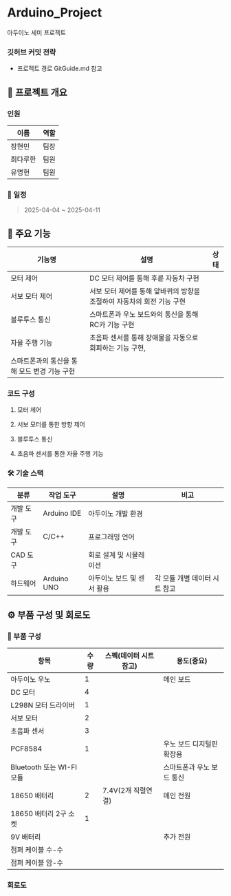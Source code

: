 # Arduino_Project
아두이노 세미 프로젝트

### 깃허브 커밋 전략
* 프로젝트 경로 GitGuide.md 참고

## 📌 프로젝트 개요

### 인원

| 이름 | 역할 |
| --- | --- |
| 장현민 | 팀장 |
| 최다루한 | 팀원 |
| 유명현 | 팀원 |

### 📅 일정

> 2025-04-04 ~ 2025-04-11

## 📌 주요 기능

| 기능명 | 설명 | 상태 |
| --- | --- | --- |
| 모터 제어 | DC 모터 제어를 통해 후륜 자동차 구현 |
| 서보 모터 제어 | 서보 모터 제어를 통해 앞바퀴의 방향을 조절하여 자동차의 회전 기능 구현 |
| 블루투스 통신 | 스마트폰과 우노 보드와의 통신을 통해 RC카 기능 구현 |
| 자율 주행 기능 | 초음파 센서를 통해 장애물을 자동으로 회피하는 기능 구현, 
스마트폰과의 통신을 통해 모드 변경 기능 구현 |

### 코드 구성

1. 모터 제어

2. 서보 모터를 통한 방향 제어

3. 블루투스 통신

4. 초음파 센서를 통한 자율 주행 기능 


### 🛠 기술 스택

| 분류 | 작업 도구 | 설명 | 비고 |
| --- | --- | --- | --- |
| 개발 도구 | Arduino IDE | 아두이노 개발 환경 |  |
| 개발 도구 | C/C++ | 프로그래밍 언어 |  |
| CAD 도구 |  | 회로 설계 및 시뮬레이션 |  |
| 하드웨어 | Arduino UNO | 아두이노 보드 및 센서 활용 | 각 모듈 개별 데이터 시트 참고 |

## ⚙️ 부품 구성 및 회로도

### 🔩 부품 구성

| 항목 | 수량 | 스펙(데이터 시트 참고) | 용도(중요) |
| --- | --- | --- | --- |
| 아두이노 우노 | 1 |  | 메인 보드 |
| DC 모터 | 4 |  |  |
| L298N 모터 드라이버 | 1 |  |  |
| 서보 모터 | 2 |  |  |
| 초음파 센서 | 3 |  |  |
| PCF8584 | 1 | | 우노 보드 디지털핀 확장용 |
| Bluetooth 또는 WI-FI 모듈 |  |  | 스마트폰과 우노 보드 통신 |
| 18650 배터리 | 2 | 7.4V(2개 직렬연결) | 메인 전원 |
| 18650 배터리 2구 소켓 | 1 |  |  |
| 9V 배터리 |  |  | 추가 전원  |
| 점퍼 케이블 수-수 |  |  |  |
| 점퍼 케이블 암-수 |  |  |  |

### 회로도

